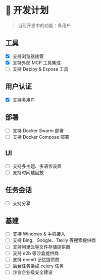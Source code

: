 # 📅 开发计划

> 当前开发中的功能：多用户

## 工具

 * [x] 支持浏览器接管
 * [x] 支持外部 MCP 工具集成
 * [ ] 支持 Deploy & Expose 工具

## 用户认证

 * [x] 支持多用户

## 部署

 * [ ] 支持 Docker Swarm 部署
 * [ ] 支持 Docker Compose 部署

## UI

 * [ ] 支持多主题、多语言设置
 * [ ] 支持时间轴回放

## 任务会话

 * [ ] 支持分享

## 基建

 * [ ] 支持 Windows & 手机接入
 * [ ] 支持 Bing、Google、Tavily 等搜索提供商
 * [ ] 支持阿里云等文件存储提供商
 * [ ] 支持 e2b 等沙盒提供商
 * [ ] 支持 mem0 记忆提供商
 * [ ] 后台任务换成 celery 任务
 * [ ] 沙盒企业级安全建设
